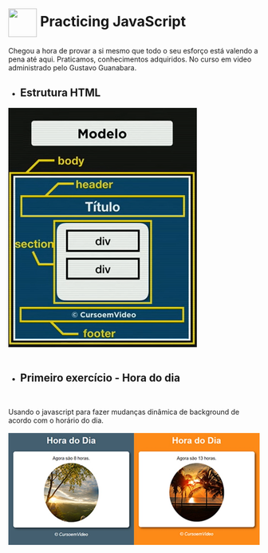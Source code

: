 # <img src="https://img.icons8.com/color/48/000000/javascript.png"  width="57" height="57" align="center" /> Practicing  JavaScript 

Chegou a hora de provar a si mesmo que todo o seu esforço está valendo a pena até aqui. Praticamos, conhecimentos adquiridos. No curso em video administrado pelo Gustavo Guanabara.

  * <h2> Estrutura HTML </h2>
  <img   src="img/project template.png" alt="project template">
  <br>
  <br>

  * <h2> Primeiro exercício - Hora do dia <h2>

  <br>
   Usando o javascript para fazer mudanças dinâmica de background de acordo com o 
   horário do dia.
   <br>
   <br>
     <img   src="img/exemplo.jpg" alt="porject example">


